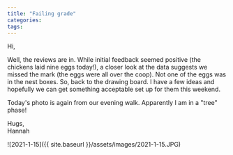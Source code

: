 ```yaml
---
title: "Failing grade"
categories:
tags:
---
```


Hi,

Well, the reviews are in. While initial feedback seemed positive (the chickens laid nine eggs today!), a closer look at the data suggests we missed the mark (the eggs were all over the coop). Not one of the eggs was in the nest boxes. So, back to the drawing board. I have a few ideas and hopefully we can get something acceptable set up for them this weekend.

Today's photo is again from our evening walk. Apparently I am in a "tree" phase!

Hugs,<br />
Hannah

![2021-1-15]({{ site.baseurl }}/assets/images/2021-1-15.JPG)